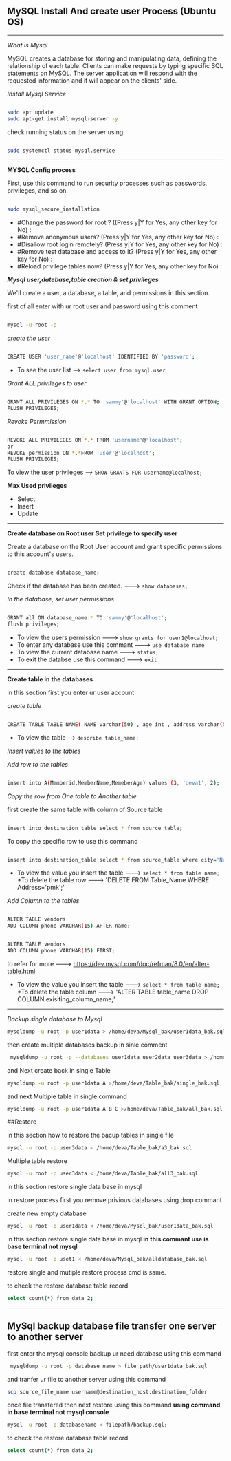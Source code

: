 ## MySQL Install And create user Process (Ubuntu OS)
---

_What is Mysql_

MySQL creates a database for storing and manipulating data, defining the relationship of each table. Clients can make requests by typing specific SQL statements on MySQL. The server application will respond with the requested information and it will appear on the clients' side.


_Install Mysql Service_

```bash

sudo apt update
sudo apt-get install mysql-server -y

```

check running status on the server using 

```bash

sudo systemctl status mysql.service

```
---

**MYSQL Config process**

First, use this command to run security processes such as passwords, privileges, and so on.
 
 ```bash
 
 sudo mysql_secure_installation
 
```
* #Change the password for root ? ((Press y|Y for Yes, any other key for No) :
* #Remove anonymous users? (Press y|Y for Yes, any other key for No) : 
* #Disallow root login remotely? (Press y|Y for Yes, any other key for No) : 
* #Remove test database and access to it? (Press y|Y for Yes, any other key for No) : 
* #Reload privilege tables now? (Press y|Y for Yes, any other key for No) : 
 

**_Mysql user,datebase,table creation & set privileges_**

We'll create a user, a database, a table, and permissions in this section.

first of all enter with ur root user and password using this comment

```bash

mysql -u root -p

```

_create the user_

```bash

CREATE USER 'user_name'@'localhost' IDENTIFIED BY 'password';

```

* To see the user list --> `select user from mysql.user`


_Grant ALL privileges to user_

```bash

GRANT ALL PRIVILEGES ON *.* TO 'sammy'@'localhost' WITH GRANT OPTION;
FLUSH PRIVILEGES;
```
_Revoke Permmission_

```bash

REVOKE ALL PRIVILEGES ON *.* FROM 'username'@'localhost';
or
REVOKE permission ON *.*FROM 'user'@'localhost';
FLUSH PRIVILEGES;
```

To view the user privileges --> `SHOW GRANTS FOR username@localhost;`

**Max Used privileges**

* Select
* Insert
* Update

---

**Create database on Root user Set privilege to specify user**

Create a database on the Root User account and grant specific permissions to this account's users.

```bash

create database database_name;

```
Check if the database has been created. ---> `show databases;`

_In the database, set user permissions_

```bash

GRANT all ON database_name.* TO 'sammy'@'localhost';
flush privileges;

```

* To view the users permission ---> `show grants for user1@localhost;`
* To enter any database use this commant  ---> `use database name`
* To view the current database name ---> `status;`
* To exit the databse use this command ---> `exit` 

---

**Create table in the databases**

in this section first you enter ur user account 

_create table_ 

```bash

CREATE TABLE TABLE NAME( NAME varchar(50) , age int , address varchar(50) );

```

* To view the table --> `describe table_name:`

_Insert values to the tables_

_Add row to the tables_

```bash

insert into A(Memberid,MemberName,MemeberAge) values (3, 'deva1', 2);

```
_Copy the row from One table to Another table_

first create the same table with column of Source table

```bash

insert into destination_table select * from source_table;

```

To copy the specific row to use this command

```bash

insert into destination_table select * from source_table where city='New York';

```

* To view the value you insert the table ---> `select * from table name;`
*To delete the table row ---> 'DELETE FROM Table_Name WHERE Address='pmk';'


_Add Column to the tables_

```bash

ALTER TABLE vendors
ADD COLUMN phone VARCHAR(15) AFTER name;
```

```bash

ALTER TABLE vendors
ADD COLUMN phone VARCHAR(15) FIRST;

```

to refer for more ---> https://dev.mysql.com/doc/refman/8.0/en/alter-table.html

* To view the value you insert the table ---> `select * from table name;`
*To delete the table column ---> 'ALTER TABLE table_name DROP COLUMN exisiting_column_name;'

 


---

_Backup single database to Mysql_
 
 ```bash
 mysqldump -u root -p user1data > /home/deva/Mysql_bak/user1data_bak.sql
 ```

then create multiple databases backup in sinle comment

```bash
 mysqldump -u root -p --databases user1data user2data user3data > /home/deva/Mysql_bak/alldatabase_bak.sql
 ```

and Next create back in single Table

```bash
mysqldump -u root -p user1data A >/home/deva/Table_bak/single_bak.sql
```

and next Multiple table in single  command

```bash
mysqldump -u root -p user1data A B C >/home/deva/Table_bak/all_bak.sql
```

##Restore

in this section how to restore the bacup tables in single file

```bash
mysql -u root -p user3data < /home/deva/Table_bak/a3_bak.sql
```

Multiple table restore

```bash
mysql -u root -p user3data < /home/deva/Table_bak/all3_bak.sql
```

in this section restore single data base in mysql

in restore process first you remove privious databases using drop commant

create new empty database 

```bash
mysql -u root -p user1data < /home/deva/Mysql_bak/user1data_bak.sql
```

in this section restore single data base in mysql
**in this commant use is base terminal not mysql**

```bash
mysql -u root -p uset1 < /home/deva/Mysql_bak/alldatabase_bak.sql
```

restore single and mutiple restore process cmd is same.

to check the restore database table record
```bash
select count(*) from data_2;
```
---

## MySql backup database file transfer one server to another server

first enter the mysql console
backup ur need database using this command

```bash
 mysqldump -u root -p database name > file path/user1data_bak.sql
 ```
and tranfer ur file to another server using this command

```bash
scp source_file_name username@destination_host:destination_folder
```
once file transfered then next restore using this command **using command in base terminal not mysql console**

```bash
mysql -u root -p databasename < filepath/backup.sql;
```

to check the restore database table record
```bash
select count(*) from data_2;
```
